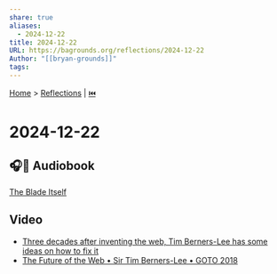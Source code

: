 ```yaml
---
share: true
aliases:
  - 2024-12-22
title: 2024-12-22
URL: https://bagrounds.org/reflections/2024-12-22
Author: "[[bryan-grounds]]"
tags: 
---
```

[Home](../index.md) > [Reflections](./index.md) | [⏮️](./2024-12-21.md)  
# 2024-12-22  
## 🎧📖 Audiobook  
[The Blade Itself](../books/the-blade-itself.md)  
  
## Video  
- [Three decades after inventing the web, Tim Berners-Lee has some ideas on how to fix it](../videos/three-decades-after-inventing-the-web-tim-berners-lee-has-some-ideas-on-how-to-fix-it.md)  
- [The Future of the Web • Sir Tim Berners-Lee • GOTO 2018](../videos/the-future-of-the-web-sir-tim-berners-lee-goto-2018.md)  
